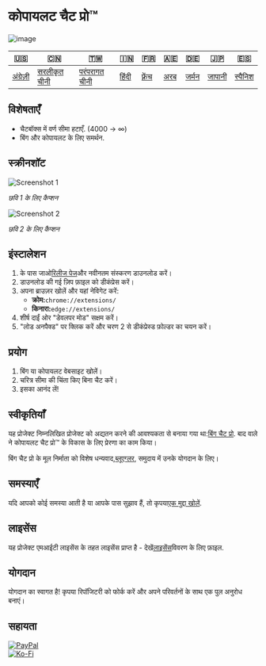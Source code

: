 # कोपायलट चैट प्रो™

![image](https://user-images.githubusercontent.com/69091361/297645227-67e62dd6-9322-4622-aa35-f7624fdf8698.png)

| 🇺🇸                   | 🇨🇳                            | 🇹🇼                             | 🇮🇳                  | 🇫🇷                    | 🇦🇪                | 🇩🇪                  | 🇯🇵                   | 🇪🇸                    |
| ---------------------- | ------------------------------- | -------------------------------- | --------------------- | ----------------------- | ------------------- | --------------------- | ---------------------- | ----------------------- |
| [अंग्रेज़ी](README.md) | [सरलीकृत चीनी](README.zh-CN.md) | [परंपरागत चीनी](README.zh-TW.md) | [हिंदी](README.hi.md) | [फ़्रेंच](README.fr.md) | [अरब](README.ar.md) | [जर्मन](README.de.md) | [जापानी](README.ja.md) | [स्पैनिश](README.es.md) |

## विशेषताएँ

-   चैटबॉक्स में वर्ण सीमा हटाएँ. (4000 -> ∞)
-   बिंग और कोपायलट के लिए समर्थन.

## स्क्रीनशॉट

![Screenshot 1](https://user-images.githubusercontent.com/69091361/297644441-b17ea2d1-94c4-4543-92fd-d094bb8187c6.png)

_छवि 1 के लिए कैप्शन_

![Screenshot 2](https://user-images.githubusercontent.com/69091361/297644441-b17ea2d1-94c4-4543-92fd-d094bb8187c6.png)

_छवि 2 के लिए कैप्शन_

## इंस्टालेशन

1.  के पास जाओ[रिलीज पेज](https://github.com/qzxtu/Copilot-Chat-Pro/releases)और नवीनतम संस्करण डाउनलोड करें।
2.  डाउनलोड की गई ज़िप फ़ाइल को डीकंप्रेस करें।
3.  अपना ब्राउज़र खोलें और यहां नेविगेट करें:
    -   **क्रोम:**`chrome://extensions/`
    -   **किनारा:**`edge://extensions/`
4.  शीर्ष दाईं ओर "डेवलपर मोड" सक्षम करें।
5.  "लोड अनपैक्ड" पर क्लिक करें और चरण 2 से डीकंप्रेस्ड फ़ोल्डर का चयन करें।

## प्रयोग

1.  बिंग या कोपायलट वेबसाइट खोलें।
2.  चरित्र सीमा की चिंता किए बिना चैट करें।
3.  इसका आनंद लें!

## स्वीकृतियाँ

यह प्रोजेक्ट निम्नलिखित प्रोजेक्ट को अद्यतन करने की आवश्यकता से बनाया गया था:[बिंग चैट प्रो](https://github.com/blueagler/Bing-Chat-Pro). बाद वाले ने कोपायलट चैट प्रो™ के विकास के लिए प्रेरणा का काम किया।

बिंग चैट प्रो के मूल निर्माता को विशेष धन्यवाद,[ब्लूएग्लर](https://github.com/blueagler), समुदाय में उनके योगदान के लिए।

## समस्याएँ

यदि आपको कोई समस्या आती है या आपके पास सुझाव हैं, तो कृपया[एक मुद्दा खोलें](https://github.com/qzxtu/copilot-chat-pro/issues).

## लाइसेंस

यह प्रोजेक्ट एमआईटी लाइसेंस के तहत लाइसेंस प्राप्त है - देखें[लाइसेंस](LICENSE)विवरण के लिए फ़ाइल.

## योगदान

योगदान का स्वागत है! कृपया रिपॉजिटरी को फोर्क करें और अपने परिवर्तनों के साथ एक पुल अनुरोध बनाएं।

## सहायता

[![PayPal](https://img.shields.io/badge/PayPal-00457C?style=for-the-badge&logo=paypal&logoColor=white)](https://paypal.me/nova355killer)  
[![Ko-Fi](https://img.shields.io/badge/kofi-00457C?style=for-the-badge&logo=ko-fi&logoColor=white)](https://ko-fi.com/nova355)
